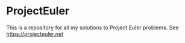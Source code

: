 # ProjectEuler
This is a repository for all my solutions to Project Euler problems. See https://projecteuler.net
